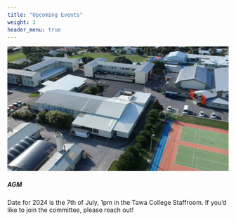 ```yaml
---
title: "Upcoming Events"
weight: 3
header_menu: true
---
```


![School](images/school.jpg)

##### AGM 

Date for 2024 is the 7th of July, 1pm in the Tawa College Staffroom. If you&rsquo;d like to join the committee, please reach out!
